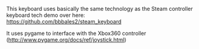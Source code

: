 This keyboard uses basically the same technology as the Steam controller keyboard tech demo over here: https://github.com/bbbales2/steam_keyboard

It uses pygame to interface with the Xbox360 controller (http://www.pygame.org/docs/ref/joystick.html)
